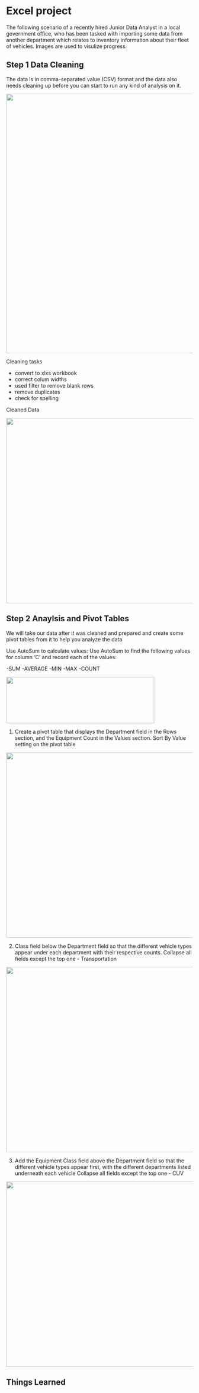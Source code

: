 # Excel project 

The following scenario of a recently hired Junior Data Analyst in a local government office, who has been tasked with importing some data from another department which relates to inventory information about their fleet of vehicles. Images are used to visulize progress. 

## Step 1 Data Cleaning
The data is in comma-separated value (CSV) format and the data also needs cleaning up before you can start to run any kind of analysis on it.

<image src="https://github.com/sgreenley/Excel-Fleet-project-/blob/main/assets/fleet%20screen%201%20.png" width="800" height="700">

Cleaning tasks
- convert to xlxs workbook
- correct colum widths
- used filter to remove blank rows
- remove duplicates
- check for spelling 

Cleaned Data
 
<image src="https://github.com/sgreenley/Excel-Fleet-project-/blob/main/assets/fleet%20screen%202.png" width="600" height="500">

 ## Step 2 Anaylsis and Pivot Tables
 We will take our data after it was cleaned and prepared and create some pivot tables from it to help you analyze the data
 
Use AutoSum to calculate values: Use AutoSum to find the following values for column ‘C’ and record each of the values:
 
-SUM
-AVERAGE
-MIN
-MAX
-COUNT
 
 <image src="https://github.com/sgreenley/Excel-Fleet-project-/blob/main/assets/fleet%20any%201.png" width="400" height="125"> 
  
  
1. Create a pivot table that displays the Department field in the Rows section, and the Equipment Count in the Values section.
Sort By Value setting on the pivot table
  
<image src="https://github.com/sgreenley/Excel-Fleet-project-/blob/main/assets/fleet%20any%202.png" width="600" height="500">
  
 
2. Class field below the Department field so that the different vehicle types appear under each department with their respective counts.
Collapse all fields except the top one - Transportation
<image src="https://github.com/sgreenley/Excel-Fleet-project-/blob/main/assets/fleet%20any%202.png" width="600" height="500">  
 
3. Add the Equipment Class field above the Department field so that the different vehicle types appear first, with the different departments listed underneath each vehicle
Collapse all fields except the top one - CUV
  
<image src="https://github.com/sgreenley/Excel-Fleet-project-/blob/main/assets/fleet%20any%202.png" width="600" height="500">  
  
 ## Things Learned 
  

